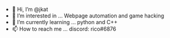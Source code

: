 - 👋 Hi, I’m @jkat
- 👀 I’m interested in ... Webpage automation and game hacking
- 🌱 I’m currently learning ... python and C++
- 📫 How to reach me ... discord: rico#6876

<!---
cynicae/cynicae is a ✨ special ✨ repository because its `README.md` (this file) appears on your GitHub profile.
You can click the Preview link to take a look at your changes.
--->
